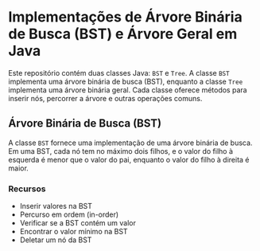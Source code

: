 # Implementações de Árvore Binária de Busca (BST) e Árvore Geral em Java

Este repositório contém duas classes Java: `BST` e `Tree`. A classe `BST` implementa uma árvore binária de busca (BST), enquanto a classe `Tree` implementa uma árvore binária geral. Cada classe oferece métodos para inserir nós, percorrer a árvore e outras operações comuns.

## Árvore Binária de Busca (BST)

A classe `BST` fornece uma implementação de uma árvore binária de busca. Em uma BST, cada nó tem no máximo dois filhos, e o valor do filho à esquerda é menor que o valor do pai, enquanto o valor do filho à direita é maior.

### Recursos

- Inserir valores na BST
- Percurso em ordem (in-order)
- Verificar se a BST contém um valor
- Encontrar o valor mínimo na BST
- Deletar um nó da BST

